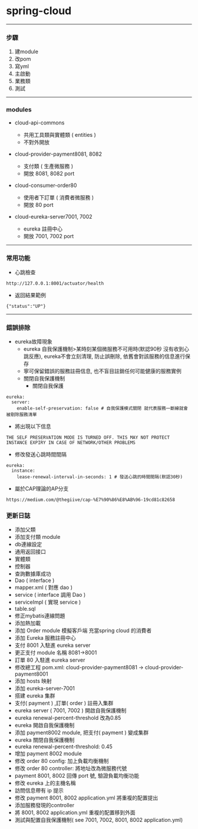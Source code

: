 # spring-cloud
***
### 步驟

1. 建module
2. 改pom
3. 寫yml
4. 主啟動
5. 業務類
6. 測試
***
### modules

- cloud-api-commons
  - 共用工具類與實體類 ( entities )
  - 不對外開放


- cloud-provider-payment8081, 8082
  - 支付類 ( 生產微服務 )
  - 開放 8081, 8082 port


- cloud-consumer-order80
  - 使用者下訂單 ( 消費者微服務 )
  - 開放 80 port


- cloud-eureka-server7001, 7002
  - eureka 註冊中心
  - 開放 7001, 7002 port
***

### 常用功能
- 心跳檢查
```
http://127.0.0.1:8001/actuator/health
```
  - 返回結果範例
```
{"status":"UP"}
```

***

### 錯誤排除

- eureka故障現象
  - eureka 自我保護機制>某時刻某個微服務不可用時(默認90秒 沒有收到心跳反應), eureka不會立刻清理, 防止誤刪除, 依舊會對該服務的信息進行保存
  - 寧可保留錯誤的服務註冊信息, 也不盲目註銷任何可能健康的服務實例
  - 關閉自我保護機制 
    - 關閉自我保護
```
eureka:
  server:
    enable-self-preservation: false # 自我保護模式關閉 就代表服務一斷線就會被剔除服務清單
```

  - 將出現以下信息
```
THE SELF PRESERVATION MODE IS TURNED OFF. THIS MAY NOT PROTECT INSTANCE EXPIRY IN CASE OF NETWORK/OTHER PROBLEMS
```

  - 修改發送心跳時間間隔
```
eureka:
  instance:
    lease-renewal-interval-in-seconds: 1 # 發送心跳的時間間隔(默認30秒)
```

  - 屬於CAP理論的AP分支 
  ```
  https://medium.com/@thegiive/cap-%E7%90%86%E8%AB%96-19cd81c82658
  ```
  



### 更新日誌

- 添加父類
- 添加支付類 module
- db連線設定
- 通用返回接口
- 實體類
- 控制器
- 查詢數據庫成功
- Dao ( interface )
- mapper.xml ( 對應 dao )
- service ( interface 調用 Dao )
- serviceImpl ( 實現 service )
- table.sql
- 修正mybatis連線問題
- 添加熱加載
- 添加 Order module 模擬客戶端 充當spring cloud 的消費者
- 添加 Eureka 服務註冊中心
- 支付 8001 入駐進 eureka server
- 更正支付 module 名稱 8081->8001
- 訂單 80 入駐進 eureka server
- 修改總工程 pom.xml: <module>cloud-provider-payment8081</module> -> <module>cloud-provider-payment8001</module>
- 添加 hosts 映射
- 添加 eureka-server-7001
- 搭建 eureka 集群
- 支付( payment ) ,訂單( order ) 註冊入集群  
- eureka server ( 7001, 7002 ) 開啟自我保護機制
- eureka renewal-percent-threshold 改為0.85
- eureka 開啟自我保護機制
- 添加 payment8002 module, 把支付( payment ) 變成集群
- eureka 關閉自我保護機制
- eureka renewal-percent-threshold: 0.45 
- 增加 payment 8002 module
- 修改 order 80 config: 加上負載均衡機制
- 修改 order 80 controller: 將地址改為微服務代號
- payment 8001, 8002 回傳 port 號, 驗證負載均衡功能
- 修改 eureka 上的主機名稱
- 訪問信息帶有 ip 提示
- 修改 payment 8001, 8002 application.yml  將重複的配置提出
- 添加服務發現的controller
- 將 8001, 8002 application.yml 重複的配置移到外面
- 測試與配置自我保護機制( see 7001, 7002, 8001, 8002 application.yml)